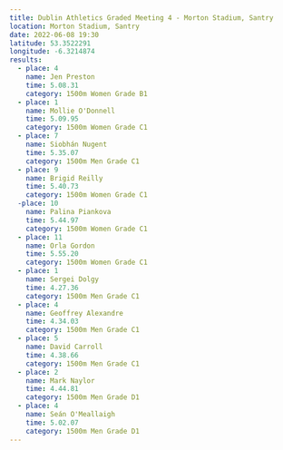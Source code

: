 ```yaml
---
title: Dublin Athletics Graded Meeting 4 - Morton Stadium, Santry 
location: Morton Stadium, Santry
date: 2022-06-08 19:30
latitude: 53.3522291
longitude: -6.3214874
results:
  - place: 4
    name: Jen Preston
    time: 5.08.31
    category: 1500m Women Grade B1
  - place: 1
    name: Mollie O'Donnell
    time: 5.09.95
    category: 1500m Women Grade C1
  - place: 7
    name: Siobhán Nugent
    time: 5.35.07
    category: 1500m Men Grade C1
  - place: 9
    name: Brigid Reilly
    time: 5.40.73
    category: 1500m Women Grade C1
  -place: 10
    name: Palina Piankova
    time: 5.44.97
    category: 1500m Women Grade C1
  - place: 11
    name: Orla Gordon
    time: 5.55.20 
    category: 1500m Women Grade C1
  - place: 1
    name: Sergei Dolgy
    time: 4.27.36
    category: 1500m Men Grade C1
  - place: 4
    name: Geoffrey Alexandre
    time: 4.34.03
    category: 1500m Men Grade C1
  - place: 5
    name: David Carroll
    time: 4.38.66
    category: 1500m Men Grade C1
  - place: 2
    name: Mark Naylor
    time: 4.44.81
    category: 1500m Men Grade D1
  - place: 4
    name: Seán O'Meallaigh
    time: 5.02.07
    category: 1500m Men Grade D1
---
```

